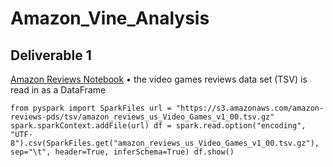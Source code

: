 # Amazon_Vine_Analysis
## Deliverable 1
[Amazon Reviews Notebook](https://github.com/jzebker/Amazon_Vine_Analysis/blob/main/Amazon_Reviews_ETL.ipynb)
• the video games reviews data set (TSV) is read in as a DataFrame

`from pyspark import SparkFiles
url = "https://s3.amazonaws.com/amazon-reviews-pds/tsv/amazon_reviews_us_Video_Games_v1_00.tsv.gz"
spark.sparkContext.addFile(url)
df = spark.read.option("encoding", "UTF-8").csv(SparkFiles.get("amazon_reviews_us_Video_Games_v1_00.tsv.gz"), sep="\t", header=True, inferSchema=True)
df.show()`
